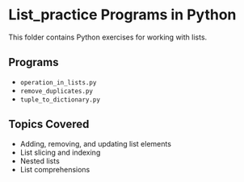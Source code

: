 # List_practice Programs in Python

This folder contains Python exercises for working with lists.

## Programs
- `operation_in_lists.py`
- `remove_duplicates.py`
- `tuple_to_dictionary.py`

## Topics Covered
- Adding, removing, and updating list elements  
- List slicing and indexing  
- Nested lists  
- List comprehensions